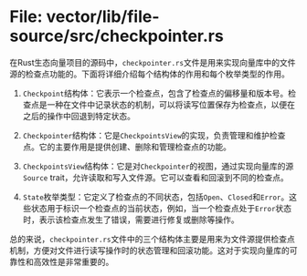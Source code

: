 # File: vector/lib/file-source/src/checkpointer.rs

在Rust生态向量项目的源码中，`checkpointer.rs`文件是用来实现向量库中的文件源的检查点功能的。下面将详细介绍每个结构体的作用和每个枚举类型的作用。

1. `Checkpoint`结构体：它表示一个检查点，包含了检查点的偏移量和版本号。检查点是一种在文件中记录状态的机制，可以将读写位置保存为检查点，以便在之后的操作中回退到特定状态。

2. `Checkpointer`结构体：它是`CheckpointsView`的实现，负责管理和维护检查点。它的主要作用是提供创建、删除和管理检查点的功能。

3. `CheckpointsView`结构体：它是对`Checkpointer`的视图，通过实现向量库的源`Source` trait，允许读取和写入文件源。它可以查看和回滚到不同的检查点。

4. `State`枚举类型：它定义了检查点的不同状态，包括`Open`、`Closed`和`Error`。这些状态用于标识一个检查点的当前状态，例如，当一个检查点处于`Error`状态时，表示该检查点发生了错误，需要进行修复或删除等操作。

总的来说，`checkpointer.rs`文件中的三个结构体主要是用来为文件源提供检查点机制，方便对文件进行读写操作时的状态管理和回滚功能。这对于实现向量库的可靠性和高效性是非常重要的。

